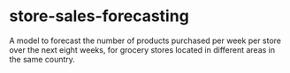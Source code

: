 # store-sales-forecasting
A model to forecast the number of products purchased per week per store over the next eight weeks, for grocery stores located in different areas in the same country.
